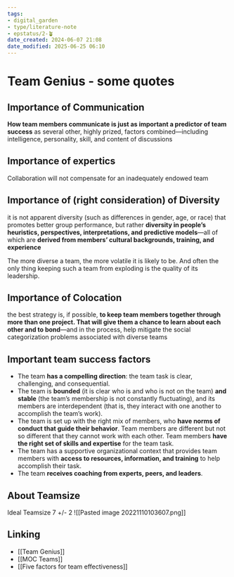 ```yaml
---
tags: 
- digital_garden
- type/literature-note
- epstatus/2-🪴
date_created: 2024-06-07 21:08
date_modified: 2025-06-25 06:10
---
```

# Team Genius - some quotes

## Importance of Communication

**How team members communicate is just as important a predictor of team success** as several other, highly prized, factors combined—including intelligence, personality, skill, and content of discussions

## Importance of expertics

Collaboration will not compensate for an inadequately endowed team

## Importance of (right consideration) of Diversity

it is not apparent diversity (such as differences in gender, age, or race) that promotes better group performance, but rather **diversity in people’s heuristics, perspectives, interpretations, and predictive models**—all of which are **derived from members’ cultural backgrounds, training, and experience**

The more diverse a team, the more volatile it is likely to be. And often the only thing keeping such a team from exploding is the quality of its leadership.

## Importance of Colocation

the best strategy is, if possible, **to keep team members together through more than one project. That will give them a chance to learn about each other and to bond**—and in the process, help mitigate the social categorization problems associated with diverse teams

## Important team success factors

-   The team **has a compelling direction**: the team task is clear, challenging, and consequential.
-   The team is **bounded** (it is clear who is and who is not on the team) **and stable** (the team’s membership is not constantly fluctuating), and its members are interdependent (that is, they interact with one another to accomplish the team’s work).
-   The team is set up with the right mix of members, who **have norms of conduct that guide their behavior**. Team members are different but not so different that they cannot work with each other. Team members **have the right set of skills and expertise** for the team task.
-   The team has a supportive organizational context that provides team members with **access to resources, information, and training** to help accomplish their task.
-   The team **receives coaching from experts, peers, and leaders**.

## About Teamsize

Ideal Teamsize 7 +/- 2
![[Pasted image 20221110103607.png]]

## Linking

+ [[Team Genius]]
+ [[MOC Teams]]
+ [[Five factors for team effectiveness]]